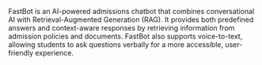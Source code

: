 FastBot is an AI-powered admissions chatbot that combines conversational AI with Retrieval-Augmented Generation (RAG). It provides both predefined answers and context-aware responses by retrieving information from admission policies and documents. FastBot also supports voice-to-text, allowing students to ask questions verbally for a more accessible, user-friendly experience.
